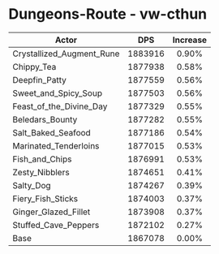 # Dungeons-Route - vw-cthun
| Actor | DPS | Increase |
|---|:---:|:---:|
|Crystallized_Augment_Rune|1883916|0.90%|
|Chippy_Tea|1877938|0.58%|
|Deepfin_Patty|1877559|0.56%|
|Sweet_and_Spicy_Soup|1877503|0.56%|
|Feast_of_the_Divine_Day|1877329|0.55%|
|Beledars_Bounty|1877282|0.55%|
|Salt_Baked_Seafood|1877186|0.54%|
|Marinated_Tenderloins|1877015|0.53%|
|Fish_and_Chips|1876991|0.53%|
|Zesty_Nibblers|1874651|0.41%|
|Salty_Dog|1874267|0.39%|
|Fiery_Fish_Sticks|1874003|0.37%|
|Ginger_Glazed_Fillet|1873908|0.37%|
|Stuffed_Cave_Peppers|1872102|0.27%|
|Base|1867078|0.00%|
